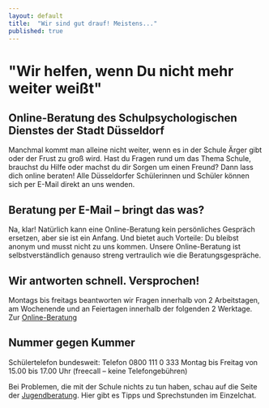 ```yaml
---
layout: default
title:  "Wir sind gut drauf! Meistens..."
published: true
---
```


# "Wir helfen, wenn Du nicht mehr weiter weißt"

## Online-Beratung des Schulpsychologischen Dienstes der Stadt Düsseldorf

Manchmal kommt man alleine nicht weiter, wenn es in der Schule Ärger gibt oder der Frust zu groß wird. Hast du Fragen rund um das Thema Schule, brauchst du Hilfe oder machst du dir Sorgen um einen Freund? Dann lass dich online beraten! Alle Düsseldorfer Schülerinnen und Schüler können sich per E-Mail direkt an uns wenden.

## Beratung per E-Mail – bringt das was?

Na, klar! Natürlich kann eine Online-Beratung kein persönliches Gespräch ersetzen, aber sie ist ein Anfang. Und bietet auch Vorteile: Du bleibst anonym und musst nicht zu uns kommen. Unsere Online-Beratung ist selbstverständlich genauso streng vertraulich wie die Beratungsgespräche.

## Wir antworten schnell. Versprochen!

Montags bis freitags beantworten wir Fragen innerhalb von 2 Arbeitstagen, am Wochenende und an Feiertagen innerhalb der folgenden 2 Werktage. Zur [Online-Beratung](http://www.duesseldorf.de/schulpsychologie/schueler/online_beratung.shtml)

## Nummer gegen Kummer

Schülertelefon bundesweit: Telefon 0800 111 0 333 Montag bis Freitag von 15.00 bis 17.00 Uhr (freecall – keine Telefongebühren)

Bei Problemen, die mit der Schule nichts zu tun haben, schau auf die Seite der [Jugendberatung](https://www.bke-beratung.de/User/). Hier gibt es Tipps und Sprechstunden im Einzelchat. 


